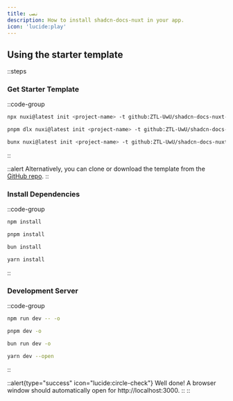 ```yaml
---
title: نصب
description: How to install shadcn-docs-nuxt in your app.
icon: 'lucide:play'
---
```


## Using the starter template

::steps
### Get Starter Template

::code-group
  ```bash [npm]
  npx nuxi@latest init <project-name> -t github:ZTL-UwU/shadcn-docs-nuxt-starter
  ```
  ```bash [pnpm]
  pnpm dlx nuxi@latest init <project-name> -t github:ZTL-UwU/shadcn-docs-nuxt-starter
  ```
  ```bash [bun]
  bunx nuxi@latest init <project-name> -t github:ZTL-UwU/shadcn-docs-nuxt-starter
  ```
::

::alert
Alternatively, you can clone or download the template from the [GitHub repo](https://github.com/ZTL-UwU/shadcn-docs-nuxt-starter).
::

### Install Dependencies

::code-group
  ```bash [npm]
  npm install
  ```
  ```bash [pnpm]
  pnpm install
  ```
  ```bash [bun]
  bun install
  ```
  ```bash [yarn]
  yarn install
  ```
::

### Development Server

::code-group
  ```bash [npm]
  npm run dev -- -o
  ```
  ```bash [pnpm]
  pnpm dev -o
  ```
  ```bash [bun]
  bun run dev -o
  ```
  ```bash [yarn]
  yarn dev --open
  ```
::

::alert{type="success" icon="lucide:circle-check"}
Well done! A browser window should automatically open for http://localhost:3000.
::
::
